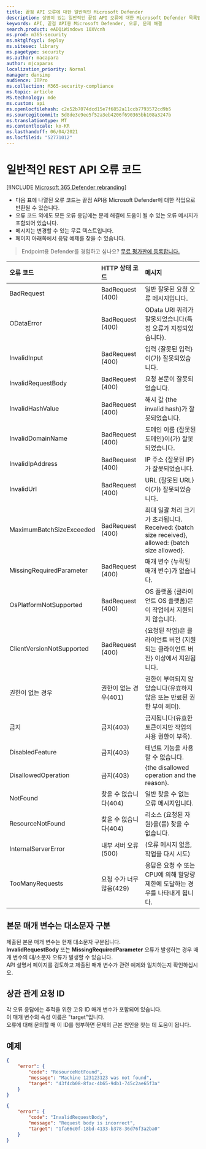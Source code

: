```yaml
---
title: 끝점 API 오류에 대한 일반적인 Microsoft Defender
description: 설명이 있는 일반적인 끝점 API 오류에 대한 Microsoft Defender 목록입니다.
keywords: API, 끝점 API용 Microsoft Defender, 오류, 문제 해결
search.product: eADQiWindows 10XVcnh
ms.prod: m365-security
ms.mktglfcycl: deploy
ms.sitesec: library
ms.pagetype: security
ms.author: macapara
author: mjcaparas
localization_priority: Normal
manager: dansimp
audience: ITPro
ms.collection: M365-security-compliance
ms.topic: article
MS.technology: mde
ms.custom: api
ms.openlocfilehash: c2e52b7074dcd15e7f6852a11ccb7793572cd9b5
ms.sourcegitcommit: 5d8de3e9ee5f52a3eb4206f690365bb108a3247b
ms.translationtype: MT
ms.contentlocale: ko-KR
ms.lasthandoff: 06/04/2021
ms.locfileid: "52771012"
---
```

# <a name="common-rest-api-error-codes"></a>일반적인 REST API 오류 코드

[!INCLUDE [Microsoft 365 Defender rebranding](../../includes/microsoft-defender.md)]


* 다음 표에 나열된 오류 코드는 끝점 API용 Microsoft Defender에 대한 작업으로 반환될 수 있습니다.
* 오류 코드 외에도 모든 오류 응답에는 문제 해결에 도움이 될 수 있는 오류 메시지가 포함되어 있습니다.
* 메시지는 변경할 수 있는 무료 텍스트입니다.
* 페이지 아래쪽에서 응답 예제를 찾을 수 있습니다.

>Endpoint용 Defender를 경험하고 싶나요? [무료 평가판에 등록합니다.](https://www.microsoft.com/microsoft-365/windows/microsoft-defender-atp?ocid=docs-wdatp-assignaccess-abovefoldlink)

오류 코드 |HTTP 상태 코드 |메시지 
:---|:---|:---
BadRequest | BadRequest (400) | 일반 잘못된 요청 오류 메시지입니다.
ODataError | BadRequest (400) | OData URI 쿼리가 잘못되었습니다(특정 오류가 지정되었습니다).
InvalidInput | BadRequest (400) | 입력 {잘못된 입력}이(가) 잘못되었습니다.
InvalidRequestBody | BadRequest (400) | 요청 본문이 잘못되었습니다.
InvalidHashValue | BadRequest (400) | 해시 값 {the invalid hash}가 잘못되었습니다.
InvalidDomainName | BadRequest (400) | 도메인 이름 {잘못된 도메인}이(가) 잘못되었습니다.
InvalidIpAddress | BadRequest (400) | IP 주소 {잘못된 IP}가 잘못되었습니다.
InvalidUrl | BadRequest (400) | URL {잘못된 URL}이(가) 잘못되었습니다.
MaximumBatchSizeExceeded | BadRequest (400) | 최대 일괄 처리 크기가 초과됩니다. Received: {batch size received}, allowed: {batch size allowed}.
MissingRequiredParameter | BadRequest (400) | 매개 변수 {누락된 매개 변수}가 없습니다.
OsPlatformNotSupported | BadRequest (400) | OS 플랫폼 {클라이언트 OS 플랫폼}은 이 작업에서 지원되지 않습니다.
ClientVersionNotSupported | BadRequest (400) | {요청된 작업}은 클라이언트 버전 {지원되는 클라이언트 버전} 이상에서 지원됩니다.
권한이 없는 경우 | 권한이 없는 경우(401) | 권한이 부여되지 않았습니다(유효하지 않은 또는 만료된 권한 부여 헤더).
금지 | 금지(403) | 금지됩니다(유효한 토큰이지만 작업의 사용 권한이 부족).
DisabledFeature | 금지(403) | 테넌트 기능을 사용할 수 없습니다.
DisallowedOperation | 금지(403) | {the disallowed operation and the reason}.
NotFound | 찾을 수 없습니다(404) | 일반 찾을 수 없는 오류 메시지입니다.
ResourceNotFound | 찾을 수 없습니다(404) | 리소스 {요청된 자원}을(를) 찾을 수 없습니다.
InternalServerError | 내부 서버 오류(500) | (오류 메시지 없음, 작업을 다시 시도)
TooManyRequests | 요청 수가 너무 많음(429) | 응답은 요청 수 또는 CPU에 의해 할당량 제한에 도달하는 경우를 나타내게 됩니다.

## <a name="body-parameters-are-case-sensitive"></a>본문 매개 변수는 대소문자 구분

제출된 본문 매개 변수는 현재 대소문자 구분됩니다.
<br>**InvalidRequestBody** 또는 **MissingRequiredParameter** 오류가 발생하는 경우 매개 변수의 대/소문자 오류가 발생할 수 있습니다.
<br>API 설명서 페이지를 검토하고 제출된 매개 변수가 관련 예제와 일치하는지 확인하십시오.

## <a name="correlation-request-id"></a>상관 관계 요청 ID

각 오류 응답에는 추적을 위한 고유 ID 매개 변수가 포함되어 있습니다.
<br>이 매개 변수의 속성 이름은 "target"입니다.
<br>오류에 대해 문의할 때 이 ID를 첨부하면 문제의 근본 원인을 찾는 데 도움이 됩니다.

## <a name="examples"></a>예제

```json
{
    "error": {
        "code": "ResourceNotFound",
        "message": "Machine 123123123 was not found",
        "target": "43f4cb08-8fac-4b65-9db1-745c2ae65f3a"
    }
}
```


```json
{
    "error": {
        "code": "InvalidRequestBody",
        "message": "Request body is incorrect",
        "target": "1fa66c0f-18bd-4133-b378-36d76f3a2ba0"
    }
}
```
